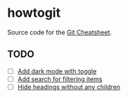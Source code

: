 # howtogit

Source code for the [Git Cheatsheet](https://palask.github.io/howtogit/).

## TODO

- [ ] [Add dark mode with toggle](https://docs.github.com/en/pages/setting-up-a-github-pages-site-with-jekyll/adding-a-theme-to-your-github-pages-site-using-jekyll#customizing-your-themes-css)
- [ ] [Add search for filtering items](https://css-tricks.com/in-page-filtered-search-with-vanilla-javascript/)
- [ ] [Hide headings without any children](https://stackoverflow.com/questions/70616712/how-can-i-hide-parent-div-if-all-the-children-are-displaynone)
